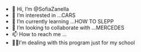 - 👋 Hi, I’m @SofiaZanella
- 👀 I’m interested in ...CARS
- 🌱 I’m currently learning ...HOW TO SLEPP
- 💞️ I’m looking to collaborate with ...MERCEDES
- 📫 How to reach me ...
- 🤦‍♀️I'm dealing with this program just for my school

<!---
SofiaZanella/SofiaZanella is a ✨ special ✨ repository because its `README.md` (this file) appears on your GitHub profile.
You can click the Preview link to take a look at your changes.
--->
